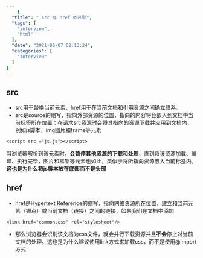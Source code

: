 ```yaml
---
    {
  "title": " src 与 href 的区别",
  "tags": [
    "interview",
    "html"
  ],
  "date": "2021-06-07 02:13:24",
  "categories": [
    "interview"
  ]
}
---
```

    
## src
* src用于替换当前元素，href用于在当前文档和引用资源之间确立联系。
* src是source的缩写，指向外部资源的位置，指向的内容将会嵌入到文档中当前标签所在位置；在请求src资源时会将其指向的资源下载并应用到文档内，例如js脚本，img图片和frame等元素

```
<script src ="js.js"></script> 
```

  当浏览器解析到该元素时，**会暂停其他资源的下载和处理**，直到将该资源加载、编译、执行完毕，图片和框架等元素也如此，类似于将所指向资源嵌入当前标签内。**这也是为什么将js脚本放在底部而不是头部** 

## href

* href是Hypertext Reference的缩写，指向网络资源所在位置，建立和当前元素（锚点）或当前文档（链接）之间的链接，如果我们在文档中添加

```
<link href="common.css" rel="stylesheet"/>
```

*  那么浏览器会识别该文档为css文件，就会并行下载资源并且**不会**停止对当前文档的处理。这也是为什么建议使用link方式来加载css，而不是使用@import方式



